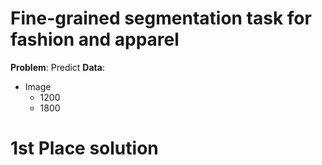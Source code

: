 # Fine-grained segmentation task for fashion and apparel
**Problem**: Predict 
**Data**:
* Image
    * 1200 
    * 1800
# 1st Place solution
